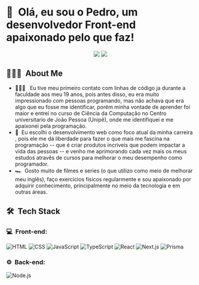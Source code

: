 <h1>👋 &nbsp;Olá, eu sou o Pedro, um desenvolvedor Front-end apaixonado pelo que faz!</h1>
<p align="center">
<a href="https://www.linkedin.com/in/pedro-augusto-lopes-gomes-29337a231/"><img src="https://img.shields.io/badge/-Pedro%20Lopes%20-0077B5?style=flat-square&logo=Linkedin&logoColor=white"/></a>
<a href="mailto:pedrolopesgomes070102@gmail.com"><img src="https://img.shields.io/badge/-pedrolopesgomes070102@gmail.com-D14836?style=flat-square&logo=Gmail&logoColor=white"/></a>

</p>

<h2> 👨🏻‍💻 &nbsp;About Me </h2>

- 👨🏻‍💻 &nbsp; Eu tive meu primeiro contato com linhas de código ja durante a faculdade aos meu 19 anos, pois antes disso, eu era muito impressionado com pessoas programando, mas não achava que era algo que eu fosse me identificar, porém minha vontade de aprender foi maior e entrei no curso de Ciência da Computação no Centro universitario de João Pessoa (Unipê), onde me identifiquei e me apaixonei pela programação.
- 💚 &nbsp;Eu escolhi o desenvolvimento web como foco atual da minha carreira , pois ele me dá liberdade para fazer o que mais me fascina na programação -- que é criar produtos incriveis que podem impactar a vida das pessoas -- e venho me aprimorando cada vez mais os meus estudos atravês de cursos para melhorar o meu desempenho como programador. 
- 🏎 &nbsp;Gosto muito de filmes e series  (o que utilizo como meio de melhorar meu inglês), faço exercícios físicos regularmente e sou apaixonado por adquirir conhecimento, principalmente no meio da tecnologia e em outras áreas.

<h2> 🛠 &nbsp;Tech Stack</h2>
<h3>💻 &nbsp;Front-end:</h3>

![HTML](https://img.shields.io/badge/-HTML-333333?style=flat&logo=HTML5)
![CSS](https://img.shields.io/badge/-CSS-333333?style=flat&logo=CSS3&logoColor=1572B6)
![JavaScript](https://img.shields.io/badge/-JavaScript-333333?style=flat&logo=javascript)
![TypeScript](https://img.shields.io/badge/-TypeScript-333333?style=flat&logo=typescript&logoColor=2D79C7)
![React](https://img.shields.io/badge/-React-333333?style=flat&logo=react)
![Next.js](https://img.shields.io/badge/-Next-333333?style=flat&logo=next.js)
![Prisma](https://img.shields.io/badge/-Prisma-333333?style=flat&logo=prisma)

<h3>⚙️ &nbsp;Back-end:</h3>

![Node.js](https://img.shields.io/badge/-Node.js-333333?style=flat&logo=node.js)
